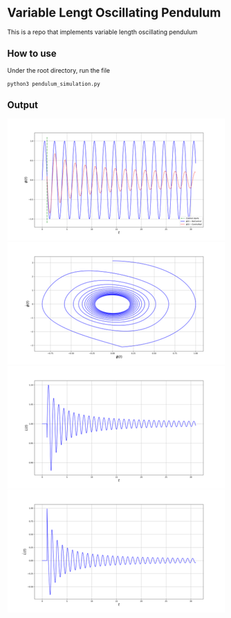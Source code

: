 # Variable Lengt Oscillating Pendulum
This is a repo that implements variable length oscillating pendulum
## How to use
Under the root directory, run the file
```
python3 pendulum_simulation.py
```

## Output
![1](/images/phi.png)
![2](/images/phi_dphi.png)
![3](/images/length.png)
![4](/images/dlength.png)
